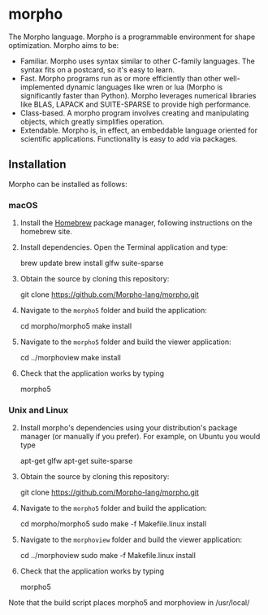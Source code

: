 # morpho
The Morpho language. Morpho is a programmable environment for shape optimization. Morpho aims to be:

* Familiar. Morpho uses syntax similar to other C-family languages. The syntax fits on a postcard, so it's easy to learn.
* Fast. Morpho programs run as or more efficiently than other well-implemented dynamic languages like wren or lua (Morpho is significantly faster than Python). Morpho leverages numerical libraries like BLAS, LAPACK and SUITE-SPARSE to provide high performance.
* Class-based. A morpho program involves creating and manipulating objects, which greatly simplifies operation.
* Extendable. Morpho is, in effect, an embeddable language oriented for scientific applications. Functionality is easy to add via packages.

## Installation

Morpho can be installed as follows:

### macOS

1. Install the [Homebrew](https://brew.sh) package manager, following instructions on the homebrew site.

2. Install dependencies. Open the Terminal application and type:

    brew update
    brew install glfw suite-sparse

3. Obtain the source by cloning this repository:

    git clone https://github.com/Morpho-lang/morpho.git

4. Navigate to the `morpho5` folder and build the application:

    cd morpho/morpho5
    make install

5. Navigate to the `morpho5` folder and build the viewer application:

    cd ../morphoview
    make install

6. Check that the application works by typing

    morpho5

### Unix and Linux

2. Install morpho's dependencies using your distribution's package manager (or manually if you prefer). For example, on Ubuntu you would type

    apt-get glfw
    apt-get suite-sparse

3. Obtain the source by cloning this repository:

    git clone https://github.com/Morpho-lang/morpho.git

4. Navigate to the `morpho5` folder and build the application:

    cd morpho/morpho5
    sudo make -f Makefile.linux install

5. Navigate to the `morphoview` folder and build the viewer application:

    cd ../morphoview
    sudo make -f Makefile.linux install

6. Check that the application works by typing

    morpho5

Note that the build script places morpho5 and morphoview in /usr/local/
